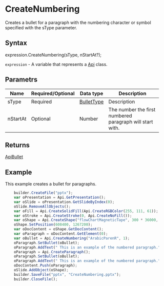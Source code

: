 # CreateNumbering

Creates a bullet for a paragraph with the numbering character or symbol specified with the sType parameter.

## Syntax

expression.CreateNumbering(sType, nStartAt?);

`expression` - A variable that represents a [Api](../Api.md) class.

## Parametrs

| **Name** | **Required/Optional** | **Data type** | **Description** |
| ------------- | ------------- | ------------- | ------------- |
| sType | Required | [BulletType](../../../Enumerations/BulletType.md) | Description |
| nStartAt | Optional | Number | The number the first numbered paragraph will start with. |

## Returns

[ApiBullet](../../ApiBullet/ApiBullet.md)

## Example

This example creates a bullet for paragraphs.

```javascript
	builder.CreateFile("pptx");
	var oPresentation = Api.GetPresentation();
	var oSlide = oPresentation.GetSlideByIndex(0);
	oSlide.RemoveAllObjects();
	var oFill = Api.CreateSolidFill(Api.CreateRGBColor(255, 111, 61));
	var oStroke = Api.CreateStroke(0, Api.CreateNoFill());
	var oShape = Api.CreateShape("flowChartMagneticTape", 300 * 36000, 130 * 36000, oFill, oStroke);
	oShape.SetPosition(608400, 1267200);
	var oDocContent = oShape.GetDocContent();
	var oParagraph = oDocContent.GetElement(0);
	var oBullet = Api.CreateNumbering("ArabicParenR", 1);
	oParagraph.SetBullet(oBullet);
	oParagraph.AddText(" This is an example of the numbered paragraph.");
	oParagraph = Api.CreateParagraph();
	oParagraph.SetBullet(oBullet);
	oParagraph.AddText(" This is an example of the numbered paragraph.");
	oDocContent.Push(oParagraph);
	oSlide.AddObject(oShape);
	builder.SaveFile("pptx", "CreateNumbering.pptx");
	builder.CloseFile();
```